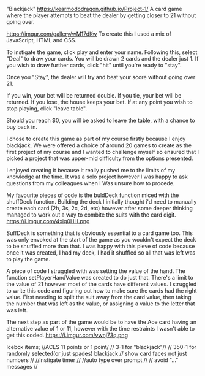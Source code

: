 "Blackjack"
https://kearmododragon.github.io/Project-1/
A card game where the player attempts to beat the dealer by getting closer to 21 without going over. 

https://imgur.com/gallery/wM17dKw
To create this I used a mix of JavaScript, HTML and CSS.

To instigate the game, click play and enter your name. 
Following this, select "Deal" to draw your cards.
You will be drawn 2 cards and the dealer just 1. 
If you wish to draw further cards, click "hit" until you're ready to "stay".

Once you "Stay", the dealer will try and beat your score without going over 21.

If you win, your bet will be returned double.
If you tie, your bet will be returned.
If you lose, the house keeps your bet.
If at any point you wish to stop playing, click "leave table".

Should you reach $0, you will be asked to leave the table, with a chance to buy back in. 

I chose to create this game as part of my course firstly because I enjoy blackjack. We were offered a choice of around 20 games to create as the first project of my course and I wanted to challenge myself so ensured that I picked a project that was upper-mid difficulty from the options presented. 

I enjoyed creating it because it really pushed me to the limits of my knowledge at the time. It was a solo project however I was happy to ask questions from my colleagues when I Was unsure how to procede.

My favourite pieces of code is the buldDeck function miced with the shuffDeck function. Building the deck I initially thought i'd need to manually create each card (2h, 3s, 2c, 2d, etc) however after some deeper thinking managed to work out a way to combite the suits with the card digit. 
https://i.imgur.com/4xiq0HH.png

SuffDeck is something that is obviously essential to a card game too. This was only envoked at the start of the game as you wouldn't expect the deck to be shuffled more than that. I was happy with this pieve of code because once it was created, I had my deck, I had it shuffled so all that was left was to play the game.


A piece of code I struggled with was setting the value of the hand. The function setPlayerHandValue was created to do just that. There's a limit to the value of 21 however most of the cards have different values. I struggled to write this code and figuring out how to make sure the cards had the right value. First needing to split the suit away from the card value, then taking the number that was left as the value, or assigning a value to the letter that was left. 

The next step as part of the game would be to have the Ace card having an alternative value of 1 or 11, however with the time restraints I wasn't able to get this coded.
https://i.imgur.com/vwnj73q.png

Icebox items;
//ACES 11 points or 1 point/
// 3-1 for "blackjack"//
// 350-1 for randomly selected(or just spades) blackjack
// show card faces not just numbers //
//instigate timer //
//auto type over prompt //
// avoid "..." messages //
